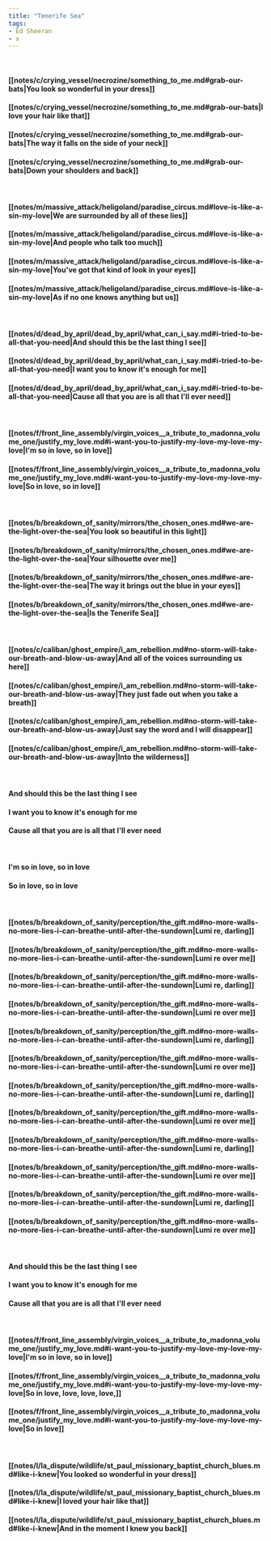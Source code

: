 ```yaml
---
title: "Tenerife Sea"
tags:
- Ed Sheeran
- x
---
```

&nbsp;
#### [[notes/c/crying_vessel/necrozine/something_to_me.md#grab-our-bats|You look so wonderful in your dress]]
#### [[notes/c/crying_vessel/necrozine/something_to_me.md#grab-our-bats|I love your hair like that]]
#### [[notes/c/crying_vessel/necrozine/something_to_me.md#grab-our-bats|The way it falls on the side of your neck]]
#### [[notes/c/crying_vessel/necrozine/something_to_me.md#grab-our-bats|Down your shoulders and back]]
&nbsp;
#### [[notes/m/massive_attack/heligoland/paradise_circus.md#love-is-like-a-sin-my-love|We are surrounded by all of these lies]]
#### [[notes/m/massive_attack/heligoland/paradise_circus.md#love-is-like-a-sin-my-love|And people who talk too much]]
#### [[notes/m/massive_attack/heligoland/paradise_circus.md#love-is-like-a-sin-my-love|You've got that kind of look in your eyes]]
#### [[notes/m/massive_attack/heligoland/paradise_circus.md#love-is-like-a-sin-my-love|As if no one knows anything but us]]
&nbsp;
#### [[notes/d/dead_by_april/dead_by_april/what_can_i_say.md#i-tried-to-be-all-that-you-need|And should this be the last thing I see]]
#### [[notes/d/dead_by_april/dead_by_april/what_can_i_say.md#i-tried-to-be-all-that-you-need|I want you to know it's enough for me]]
#### [[notes/d/dead_by_april/dead_by_april/what_can_i_say.md#i-tried-to-be-all-that-you-need|Cause all that you are is all that I'll ever need]]
&nbsp;
#### [[notes/f/front_line_assembly/virgin_voices__a_tribute_to_madonna_volume_one/justify_my_love.md#i-want-you-to-justify-my-love-my-love-my-love|I'm so in love, so in love]]
#### [[notes/f/front_line_assembly/virgin_voices__a_tribute_to_madonna_volume_one/justify_my_love.md#i-want-you-to-justify-my-love-my-love-my-love|So in love, so in love]]
&nbsp;
#### [[notes/b/breakdown_of_sanity/mirrors/the_chosen_ones.md#we-are-the-light-over-the-sea|You look so beautiful in this light]]
#### [[notes/b/breakdown_of_sanity/mirrors/the_chosen_ones.md#we-are-the-light-over-the-sea|Your silhouette over me]]
#### [[notes/b/breakdown_of_sanity/mirrors/the_chosen_ones.md#we-are-the-light-over-the-sea|The way it brings out the blue in your eyes]]
#### [[notes/b/breakdown_of_sanity/mirrors/the_chosen_ones.md#we-are-the-light-over-the-sea|Is the Tenerife Sea]]
&nbsp;
#### [[notes/c/caliban/ghost_empire/i_am_rebellion.md#no-storm-will-take-our-breath-and-blow-us-away|And all of the voices surrounding us here]]
#### [[notes/c/caliban/ghost_empire/i_am_rebellion.md#no-storm-will-take-our-breath-and-blow-us-away|They just fade out when you take a breath]]
#### [[notes/c/caliban/ghost_empire/i_am_rebellion.md#no-storm-will-take-our-breath-and-blow-us-away|Just say the word and I will disappear]]
#### [[notes/c/caliban/ghost_empire/i_am_rebellion.md#no-storm-will-take-our-breath-and-blow-us-away|Into the wilderness]]
&nbsp;
#### And should this be the last thing I see
#### I want you to know it's enough for me
#### Cause all that you are is all that I'll ever need
&nbsp;
#### I'm so in love, so in love
#### So in love, so in love
&nbsp;
#### [[notes/b/breakdown_of_sanity/perception/the_gift.md#no-more-walls-no-more-lies-i-can-breathe-until-after-the-sundown|Lumi re, darling]]
#### [[notes/b/breakdown_of_sanity/perception/the_gift.md#no-more-walls-no-more-lies-i-can-breathe-until-after-the-sundown|Lumi re over me]]
#### [[notes/b/breakdown_of_sanity/perception/the_gift.md#no-more-walls-no-more-lies-i-can-breathe-until-after-the-sundown|Lumi re, darling]]
#### [[notes/b/breakdown_of_sanity/perception/the_gift.md#no-more-walls-no-more-lies-i-can-breathe-until-after-the-sundown|Lumi re over me]]
#### [[notes/b/breakdown_of_sanity/perception/the_gift.md#no-more-walls-no-more-lies-i-can-breathe-until-after-the-sundown|Lumi re, darling]]
#### [[notes/b/breakdown_of_sanity/perception/the_gift.md#no-more-walls-no-more-lies-i-can-breathe-until-after-the-sundown|Lumi re over me]]
#### [[notes/b/breakdown_of_sanity/perception/the_gift.md#no-more-walls-no-more-lies-i-can-breathe-until-after-the-sundown|Lumi re, darling]]
#### [[notes/b/breakdown_of_sanity/perception/the_gift.md#no-more-walls-no-more-lies-i-can-breathe-until-after-the-sundown|Lumi re over me]]
#### [[notes/b/breakdown_of_sanity/perception/the_gift.md#no-more-walls-no-more-lies-i-can-breathe-until-after-the-sundown|Lumi re, darling]]
#### [[notes/b/breakdown_of_sanity/perception/the_gift.md#no-more-walls-no-more-lies-i-can-breathe-until-after-the-sundown|Lumi re over me]]
#### [[notes/b/breakdown_of_sanity/perception/the_gift.md#no-more-walls-no-more-lies-i-can-breathe-until-after-the-sundown|Lumi re, darling]]
#### [[notes/b/breakdown_of_sanity/perception/the_gift.md#no-more-walls-no-more-lies-i-can-breathe-until-after-the-sundown|Lumi re over me]]
&nbsp;
#### And should this be the last thing I see
#### I want you to know it's enough for me
#### Cause all that you are is all that I'll ever need
&nbsp;
#### [[notes/f/front_line_assembly/virgin_voices__a_tribute_to_madonna_volume_one/justify_my_love.md#i-want-you-to-justify-my-love-my-love-my-love|I'm so in love, so in love]]
#### [[notes/f/front_line_assembly/virgin_voices__a_tribute_to_madonna_volume_one/justify_my_love.md#i-want-you-to-justify-my-love-my-love-my-love|So in love, love, love, love,]]
#### [[notes/f/front_line_assembly/virgin_voices__a_tribute_to_madonna_volume_one/justify_my_love.md#i-want-you-to-justify-my-love-my-love-my-love|So in love]]
&nbsp;
#### [[notes/l/la_dispute/wildlife/st_paul_missionary_baptist_church_blues.md#like-i-knew|You looked so wonderful in your dress]]
#### [[notes/l/la_dispute/wildlife/st_paul_missionary_baptist_church_blues.md#like-i-knew|I loved your hair like that]]
#### [[notes/l/la_dispute/wildlife/st_paul_missionary_baptist_church_blues.md#like-i-knew|And in the moment I knew you back]]
